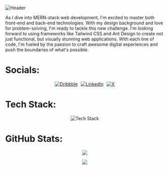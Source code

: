 ![Header](https://i.ibb.co/k23J5Ft/banner.png)

As I dive into MERN-stack web development, I'm excited to master both front-end and back-end technologies. With my design background and love for problem-solving, I'm ready to tackle this new challenge. I'm looking forward to using frameworks like Tailwind CSS and Ant Design to create not just functional, but visually stunning web applications. With each line of code, I'm fueled by the passion to craft awesome digital experiences and push the boundaries of what's possible.


# Socials:

<div align="center">
    <a href="https://dribbble.com/alexuniverse" style="padding-right: 6px;"><img src="https://i.ibb.co/7W6fQhg/Dribbble.png" alt="Dribbble"></a>
    <a href="https://www.linkedin.com/in/alex-sarker" style="padding-right: 6px;"><img src="https://i.ibb.co/yX3KjBk/LinkedIn.png" alt="LinkedIn"></a>
    <a href="https://x.com/https://www.linkedin.com/in/alex-sarker-9129951b3/"><img src="https://i.ibb.co/fq0Zcrt/Twitter.png" alt="X"></a>
</div>

# Tech Stack:

<div align="center">
    <img src="https://i.ibb.co/mBSzyQC/Frame-23.png" alt="Tech Stack">
</div>

# GitHub Stats:

<div align="center">

![](https://github-readme-streak-stats.herokuapp.com/?user=alexsarker&theme=radical&hide_border=true&background=3032A9&stroke=603DA1)<br/>

[![](https://visitcount.itsvg.in/api?id=alexsarker&icon=0&color=0)](https://visitcount.itsvg.in)
</div>
